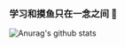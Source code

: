 ### 学习和摸鱼只在一念之间 👋
![Anurag's github stats](https://github-readme-stats.vercel.app/api?username=ILoveChy&show_icons=true&theme=radical&count_private=true)
<!--
**ILoveChy/ILoveChy** is a ✨ _special_ ✨ repository because its `README.md` (this file) appears on your GitHub profile.

Here are some ideas to get you started:

- 🔭 I’m currently working on ...
- 🌱 I’m currently learning ...
- 👯 I’m looking to collaborate on ...
- 🤔 I’m looking for help with ...
- 💬 Ask me about ...
- 📫 How to reach me: ...
- 😄 Pronouns: ...
- ⚡ Fun fact: ...
-->
